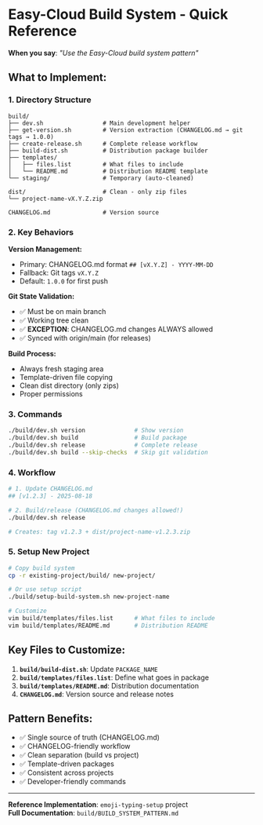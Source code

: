 # Easy-Cloud Build System - Quick Reference

**When you say**: _"Use the Easy-Cloud build system pattern"_

## What to Implement:

### 1. Directory Structure

```
build/
├── dev.sh                 # Main development helper
├── get-version.sh         # Version extraction (CHANGELOG.md → git tags → 1.0.0)
├── create-release.sh      # Complete release workflow
├── build-dist.sh          # Distribution package builder
├── templates/
│   ├── files.list         # What files to include
│   └── README.md          # Distribution README template
└── staging/               # Temporary (auto-cleaned)

dist/                      # Clean - only zip files
└── project-name-vX.Y.Z.zip

CHANGELOG.md               # Version source
```

### 2. Key Behaviors

**Version Management:**

- Primary: CHANGELOG.md format `## [vX.Y.Z] - YYYY-MM-DD`
- Fallback: Git tags `vX.Y.Z`
- Default: `1.0.0` for first push

**Git State Validation:**

- ✅ Must be on main branch
- ✅ Working tree clean
- ✅ **EXCEPTION**: CHANGELOG.md changes ALWAYS allowed
- ✅ Synced with origin/main (for releases)

**Build Process:**

- Always fresh staging area
- Template-driven file copying
- Clean dist directory (only zips)
- Proper permissions

### 3. Commands

```bash
./build/dev.sh version              # Show version
./build/dev.sh build                # Build package
./build/dev.sh release              # Complete release
./build/dev.sh build --skip-checks  # Skip git validation
```

### 4. Workflow

```bash
# 1. Update CHANGELOG.md
## [v1.2.3] - 2025-08-18

# 2. Build/release (CHANGELOG.md changes allowed!)
./build/dev.sh release

# Creates: tag v1.2.3 + dist/project-name-v1.2.3.zip
```

### 5. Setup New Project

```bash
# Copy build system
cp -r existing-project/build/ new-project/

# Or use setup script
./build/setup-build-system.sh new-project-name

# Customize
vim build/templates/files.list      # What files to include
vim build/templates/README.md       # Distribution README
```

## Key Files to Customize:

1. **`build/build-dist.sh`**: Update `PACKAGE_NAME`
2. **`build/templates/files.list`**: Define what goes in package
3. **`build/templates/README.md`**: Distribution documentation
4. **`CHANGELOG.md`**: Version source and release notes

## Pattern Benefits:

- ✅ Single source of truth (CHANGELOG.md)
- ✅ CHANGELOG-friendly workflow
- ✅ Clean separation (build vs project)
- ✅ Template-driven packages
- ✅ Consistent across projects
- ✅ Developer-friendly commands

---

**Reference Implementation**: `emoji-typing-setup` project  
**Full Documentation**: `build/BUILD_SYSTEM_PATTERN.md`

